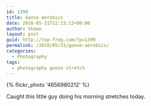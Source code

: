```yaml
---
id: 1399
title: Goose Aerobics
date: 2010-05-31T12:13:12+00:00
author: Shawn
layout: post
guid: http://top-frog.com/?p=1399
permalink: /2010/05/31/goose-aerobics/
categories:
  - Photography
tags:
  - photography goose stretch
---
```

{% flickr_photo '4656980212' %}

Caught this little guy doing his morning stretches today.